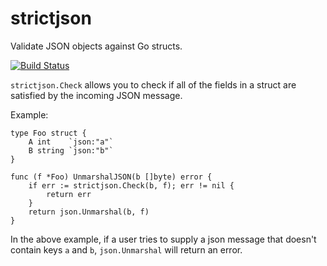 # strictjson
Validate JSON objects against Go structs.

[![Build Status](https://api.travis-ci.org/echlebek/strictjson.svg)](https://api.travis-ci.org/echlebek/strictjson)

`strictjson.Check` allows you to check if all of the fields in a struct are satisfied
by the incoming JSON message.

Example:

    type Foo struct {
        A int    `json:"a"`
        B string `json:"b"`
    }

    func (f *Foo) UnmarshalJSON(b []byte) error {
        if err := strictjson.Check(b, f); err != nil {
            return err
        }
        return json.Unmarshal(b, f)
    }

In the above example, if a user tries to supply a json message that doesn't contain
keys `a` and `b`, `json.Unmarshal` will return an error.
